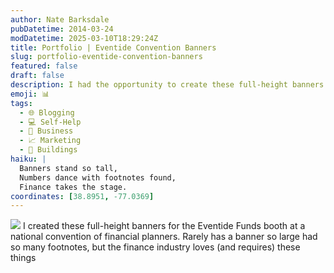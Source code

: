 ```yaml
---
author: Nate Barksdale
pubDatetime: 2014-03-24
modDatetime: 2025-03-10T18:29:24Z
title: Portfolio | Eventide Convention Banners
slug: portfolio-eventide-convention-banners
featured: false
draft: false
description: I had the opportunity to create these full-height banners for the Eventide Funds booth at a national convention of financial planners. Rarely has a banner so large had so many footnotes, but the finance industry loves (and requires) these things.
emoji: 📊
tags:
  - 🌐 Blogging
  - 💻 Self-Help
  - 💼 Business
  - 📈 Marketing
  - 🏢 Buildings
haiku: |
  Banners stand so tall,  
  Numbers dance with footnotes found,  
  Finance takes the stage.
coordinates: [38.8951, -77.0369]
---
```


![](https://www.natebarksdale.com/wp-content/uploads/2014/03/portfolio-eventide.jpg) I created these full-height banners for the Eventide Funds booth at a national convention of financial planners. Rarely has a banner so large had so many footnotes, but the finance industry loves (and requires) these things
